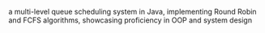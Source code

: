 a multi-level queue scheduling system in Java, implementing Round Robin and FCFS algorithms, showcasing proficiency in OOP and system design
